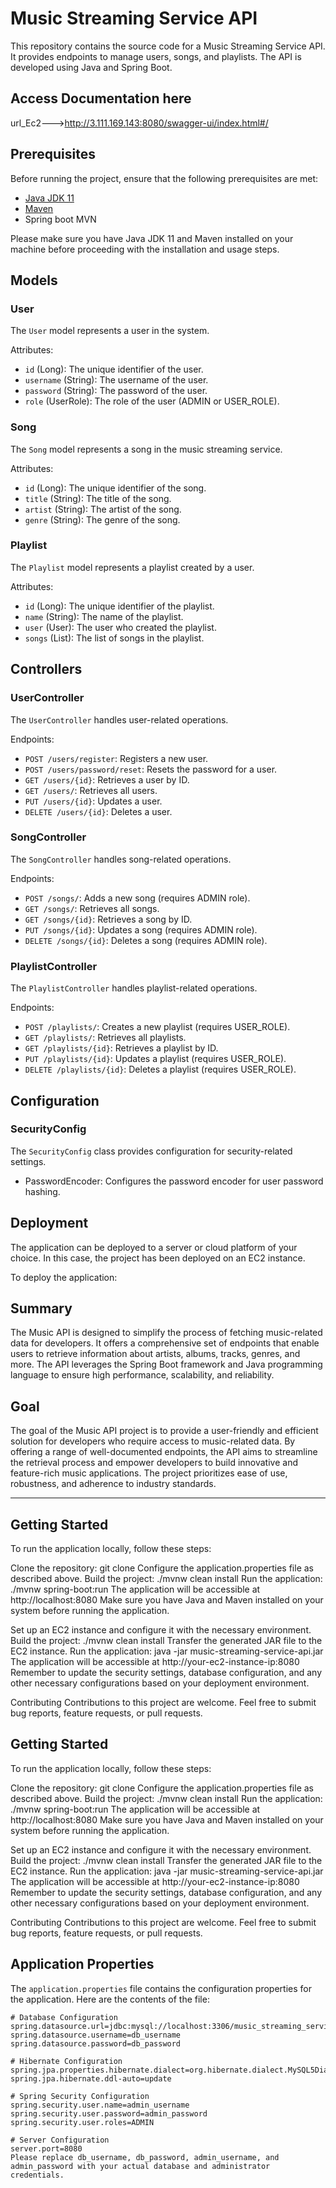
# Music Streaming Service API

This repository contains the source code for a Music Streaming Service API. It provides endpoints to manage users, songs, and playlists. The API is developed using Java and Spring Boot.

## Access Documentation here
url_Ec2--->http://3.111.169.143:8080/swagger-ui/index.html#/

## Prerequisites


Before running the project, ensure that the following prerequisites are met:

- [Java JDK 11](https://www.oracle.com/java/technologies/javase-jdk11-downloads.html)
- [Maven](https://maven.apache.org/download.cgi)
- Spring boot MVN

Please make sure you have Java JDK 11 and Maven installed on your machine before proceeding with the installation and usage steps.

## Models

### User

The `User` model represents a user in the system.

Attributes:
- `id` (Long): The unique identifier of the user.
- `username` (String): The username of the user.
- `password` (String): The password of the user.
- `role` (UserRole): The role of the user (ADMIN or USER_ROLE).

### Song

The `Song` model represents a song in the music streaming service.

Attributes:
- `id` (Long): The unique identifier of the song.
- `title` (String): The title of the song.
- `artist` (String): The artist of the song.
- `genre` (String): The genre of the song.

### Playlist

The `Playlist` model represents a playlist created by a user.

Attributes:
- `id` (Long): The unique identifier of the playlist.
- `name` (String): The name of the playlist.
- `user` (User): The user who created the playlist.
- `songs` (List<Song>): The list of songs in the playlist.

## Controllers

### UserController

The `UserController` handles user-related operations.

Endpoints:
- `POST /users/register`: Registers a new user.
- `POST /users/password/reset`: Resets the password for a user.
- `GET /users/{id}`: Retrieves a user by ID.
- `GET /users/`: Retrieves all users.
- `PUT /users/{id}`: Updates a user.
- `DELETE /users/{id}`: Deletes a user.

### SongController

The `SongController` handles song-related operations.

Endpoints:
- `POST /songs/`: Adds a new song (requires ADMIN role).
- `GET /songs/`: Retrieves all songs.
- `GET /songs/{id}`: Retrieves a song by ID.
- `PUT /songs/{id}`: Updates a song (requires ADMIN role).
- `DELETE /songs/{id}`: Deletes a song (requires ADMIN role).

### PlaylistController

The `PlaylistController` handles playlist-related operations.

Endpoints:
- `POST /playlists/`: Creates a new playlist (requires USER_ROLE).
- `GET /playlists/`: Retrieves all playlists.
- `GET /playlists/{id}`: Retrieves a playlist by ID.
- `PUT /playlists/{id}`: Updates a playlist (requires USER_ROLE).
- `DELETE /playlists/{id}`: Deletes a playlist (requires USER_ROLE).

## Configuration

### SecurityConfig

The `SecurityConfig` class provides configuration for security-related settings.

- PasswordEncoder: Configures the password encoder for user password hashing.
  
  
## Deployment
The application can be deployed to a server or cloud platform of your choice. In this case, the project has been deployed on an EC2 instance.

To deploy the application:
## Summary

The Music API is designed to simplify the process of fetching music-related data for developers. It offers a comprehensive set of endpoints that enable users to retrieve information about artists, albums, tracks, genres, and more. The API leverages the Spring Boot framework and Java programming language to ensure high performance, scalability, and reliability.

## Goal

The goal of the Music API project is to provide a user-friendly and efficient solution for developers who require access to music-related data. By offering a range of well-documented endpoints, the API aims to streamline the retrieval process and empower developers to build innovative and feature-rich music applications. The project prioritizes ease of use, robustness, and adherence to industry standards.

---

## Getting Started
To run the application locally, follow these steps:

Clone the repository: git clone <repository-url>
Configure the application.properties file as described above.
Build the project: ./mvnw clean install
Run the application: ./mvnw spring-boot:run
The application will be accessible at http://localhost:8080
Make sure you have Java and Maven installed on your system before running the application.


Set up an EC2 instance and configure it with the necessary environment.
Build the project: ./mvnw clean install
Transfer the generated JAR file to the EC2 instance.
Run the application: java -jar music-streaming-service-api.jar
The application will be accessible at http://your-ec2-instance-ip:8080
Remember to update the security settings, database configuration, and any other necessary configurations based on your deployment environment.

Contributing
Contributions to this project are welcome. Feel free to submit bug reports, feature requests, or pull requests.

## Getting Started
To run the application locally, follow these steps:

Clone the repository: git clone <repository-url>
Configure the application.properties file as described above.
Build the project: ./mvnw clean install
Run the application: ./mvnw spring-boot:run
The application will be accessible at http://localhost:8080
Make sure you have Java and Maven installed on your system before running the application.


Set up an EC2 instance and configure it with the necessary environment.
Build the project: ./mvnw clean install
Transfer the generated JAR file to the EC2 instance.
Run the application: java -jar music-streaming-service-api.jar
The application will be accessible at http://your-ec2-instance-ip:8080
Remember to update the security settings, database configuration, and any other necessary configurations based on your deployment environment.

Contributing
Contributions to this project are welcome. Feel free to submit bug reports, feature requests, or pull requests.

## Application Properties

The `application.properties` file contains the configuration properties for the application. Here are the contents of the file:

```properties
# Database Configuration
spring.datasource.url=jdbc:mysql://localhost:3306/music_streaming_service_db
spring.datasource.username=db_username
spring.datasource.password=db_password

# Hibernate Configuration
spring.jpa.properties.hibernate.dialect=org.hibernate.dialect.MySQL5Dialect
spring.jpa.hibernate.ddl-auto=update

# Spring Security Configuration
spring.security.user.name=admin_username
spring.security.user.password=admin_password
spring.security.user.roles=ADMIN

# Server Configuration
server.port=8080
Please replace db_username, db_password, admin_username, and admin_password with your actual database and administrator credentials.
